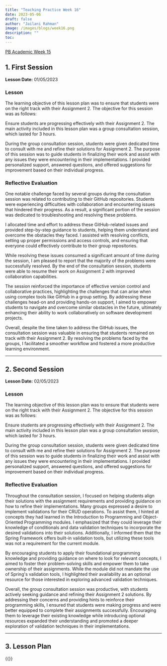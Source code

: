 ```yaml
---
title: "Teaching Practice Week 16"
date: 2023-05-06
draft: false
author: "Jailani Rahman"
image: /images/blogs/week16.png
description: ""
toc:
---
```


<div class="h1"><u>PB Academic Week 15</u></div>

## 1. First Session

**Lesson Date:** 01/05/2023

### Lesson

The learning objective of this lesson plan was to ensure that students were on the right track with their Assignment 2. The objective for this session was as follows:

Ensure students are progressing effectively with their Assignment 2.
The main activity included in this lesson plan was a group consultation session, which lasted for 3 hours.

During the group consultation session, students were given dedicated time to consult with me and refine their solutions for Assignment 2. The purpose of this session was to guide students in finalizing their work and assist with any issues they were encountering in their implementations. I provided personalized support, answered questions, and offered suggestions for improvement based on their individual progress.

### Reflective Evaluation
One notable challenge faced by several groups during the consultation session was related to contributing to their GitHub repositories. Students were experiencing difficulties with collaboration and encountering issues that hindered their progress. As a result, a significant portion of the session was dedicated to troubleshooting and resolving these problems.

I allocated time and effort to address these GitHub-related issues and provided step-by-step guidance to students, helping them understand and overcome the obstacles they faced. I assisted with resolving conflicts, setting up proper permissions and access controls, and ensuring that everyone could effectively contribute to their group repositories.

While resolving these issues consumed a significant amount of time during the session, I am pleased to report that the majority of the problems were successfully resolved. By the end of the consultation session, students were able to resume their work on Assignment 2 with improved collaboration capabilities.

The session reinforced the importance of effective version control and collaborative practices, highlighting the challenges that can arise when using complex tools like GitHub in a group setting. By addressing these challenges head-on and providing hands-on support, I aimed to empower students to navigate and overcome similar obstacles in the future, ultimately enhancing their ability to work collaboratively on software development projects.

Overall, despite the time taken to address the GitHub issues, the consultation session was valuable in ensuring that students remained on track with their Assignment 2. By resolving the problems faced by the groups, I facilitated a smoother workflow and fostered a more productive learning environment.

---

## 2. Second Session

**Lesson Date:** 02/05/2023

### Lesson

The learning objective of this lesson plan was to ensure that students were on the right track with their Assignment 2. The objective for this session was as follows:

Ensure students are progressing effectively with their Assignment 2.
The main activity included in this lesson plan was a group consultation session, which lasted for 3 hours.

During the group consultation session, students were given dedicated time to consult with me and refine their solutions for Assignment 2. The purpose of this session was to guide students in finalizing their work and assist with any issues they were encountering in their implementations. I provided personalized support, answered questions, and offered suggestions for improvement based on their individual progress.

### Reflective Evaluation
Throughout the consultation session, I focused on helping students align their solutions with the assignment requirements and providing guidance on how to refine their implementations. Many groups expressed a desire to implement validations for their CRUD operations. To assist them, I hinted at concepts they had learned in the Introduction to Programming and Object-Oriented Programming modules. I emphasized that they could leverage their knowledge of conditionals and data validation techniques to incorporate the desired validations into their solutions. Additionally, I informed them that the Spring Framework offers built-in validation tools, but utilizing these tools was not a requirement for the current module.

By encouraging students to apply their foundational programming knowledge and providing guidance on where to look for relevant concepts, I aimed to foster their problem-solving skills and empower them to take ownership of their assignments. While the module did not mandate the use of Spring's validation tools, I highlighted their availability as an optional resource for those interested in exploring advanced validation techniques.

Overall, the group consultation session was productive, with students actively seeking guidance and refining their Assignment 2 solutions. By addressing their concerns and providing hints to reinforce their programming skills, I ensured that students were making progress and were better equipped to complete their assignments successfully. Encouraging them to leverage their existing knowledge while introducing optional resources expanded their understanding and promoted a deeper exploration of validation techniques in their implementations.

---

## 3. Lesson Plan
{{<embed-pdf url="../resources/NEP_LP_S2_23_WK15_MJA.pdf">}}